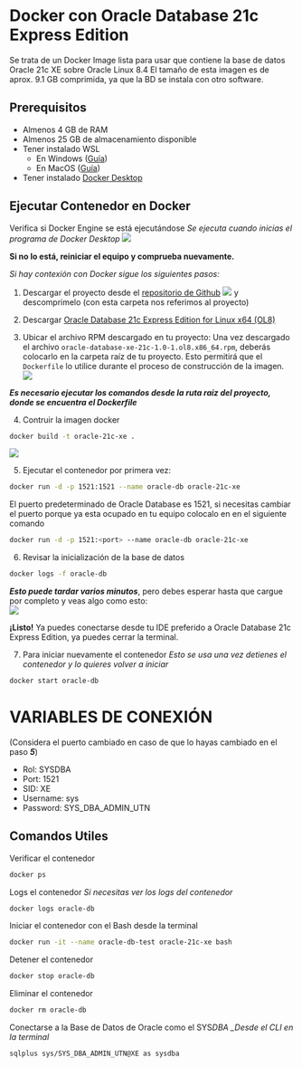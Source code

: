 # Docker con Oracle Database 21c Express Edition

Se trata de un Docker Image lista para usar que contiene la base de datos Oracle 21c XE sobre Oracle Linux 8.4
El tamaño de esta imagen es de aprox. 9.1 GB comprimida, ya que la BD se instala con otro software.

## Prerequisitos

- Almenos 4 GB de RAM
- Almenos 25 GB de almacenamiento disponible
- Tener instalado WSL
  - En Windows ([Guía](https://www.youtube.com/shorts/ddfLijQ1t88))
  - En MacOS ([Guía](https://www.youtube.com/watch?v=a30Enh1_aWI))
- Tener instalado [Docker Desktop](https://docs.docker.com/get-docker/)


## Ejecutar Contenedor en Docker

Verifica si Docker Engine se está ejecutándose
_Se ejecuta cuando inicias el programa de Docker Desktop_
![](./static/imgs/DockerEngineRunning.png)

**Si no lo está, reiniciar el equipo y comprueba nuevamente.**

_Si hay contexión con Docker sigue los siguientes pasos:_

1. Descargar el proyecto desde el [repositorio de Github](https://github.com/iDylaan/docker-oracle-database-21c-xe)
![](./static/imgs/DownloadPorject.png) y descomprimelo (con esta carpeta nos referimos al proyecto)

2. Descargar [Oracle Database 21c Express Edition for Linux x64 (OL8)](https://www.oracle.com/mx/database/technologies/xe-downloads.html)
   
3. Ubicar el archivo RPM descargado en tu proyecto:
   Una vez descargado el archivo `oracle-database-xe-21c-1.0-1.ol8.x86_64.rpm`, deberás colocarlo en la carpeta raíz de tu proyecto. Esto permitirá que el `Dockerfile` lo utilice durante el proceso de construcción de la imagen.
   ![](./static/imgs/ODBS21cXE-Screenshot.png)

**_Es necesario ejecutar los comandos desde la ruta raiz del proyecto, donde se encuentra el Dockerfile_**

4. Contruir la imagen docker

```bash
docker build -t oracle-21c-xe .
```
![](./static/imgs/DockerBuildBASH.png)

5. Ejecutar el contenedor por primera vez:
```bash
docker run -d -p 1521:1521 --name oracle-db oracle-21c-xe
```
El puerto predeterminado de Oracle Database es 1521, si necesitas cambiar el puerto porque ya esta ocupado en tu equipo colocalo en <port> en el siguiente comando
```bash
docker run -d -p 1521:<port> --name oracle-db oracle-21c-xe
```

6. Revisar la inicialización de la base de datos

```bash
docker logs -f oracle-db
```

**_Esto puede tardar varios minutos_**, pero debes esperar hasta que cargue por completo y veas algo como esto: <br />
![](./static/imgs/ODBS21cXELogger-Screenshot.png)


**¡Listo!** Ya puedes conectarse desde tu IDE preferido a Oracle Database 21c Express Edition, ya puedes cerrar la terminal.

7. Para iniciar nuevamente el contenedor
_Esto se usa una vez detienes el contenedor y lo quieres volver a iniciar_

```bash
docker start oracle-db
```

# **VARIABLES DE CONEXIÓN**
(Considera el puerto cambiado en caso de que lo hayas cambiado en el paso ***5***)

- Rol: SYSDBA
- Port: 1521
- SID: XE
- Username: sys
- Password: SYS_DBA_ADMIN_UTN

## Comandos Utiles

Verificar el contenedor

```bash
docker ps
```

Logs el contenedor
_Si necesitas ver los logs del contenedor_

```bash
docker logs oracle-db
```

Iniciar el contenedor con el Bash desde la terminal

```bash
docker run -it --name oracle-db-test oracle-21c-xe bash
```

Detener el contenedor

```bash
docker stop oracle-db
```

Eliminar el contenedor

```bash
docker rm oracle-db
```

Conectarse a la Base de Datos de Oracle como el SYS*DBA
\_Desde el CLI en la terminal*

```bash
sqlplus sys/SYS_DBA_ADMIN_UTN@XE as sysdba
```
